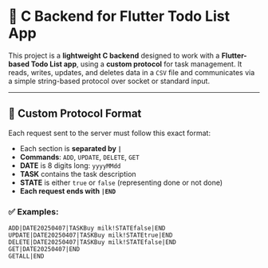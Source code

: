 # 📝 C Backend for Flutter Todo List App

This project is a **lightweight C backend** designed to work with a **Flutter-based Todo List app**, using a **custom protocol** for task management. It reads, writes, updates, and deletes data in a `CSV` file and communicates via a simple string-based protocol over socket or standard input.

---

## 📡 Custom Protocol Format

Each request sent to the server must follow this exact format:

- Each section is **separated by `|`**
- **Commands**: `ADD`, `UPDATE`, `DELETE`, `GET`
- **DATE** is 8 digits long: `yyyyMMdd`
- **TASK** contains the task description
- **STATE** is either `true` or `false` (representing done or not done)
- **Each request ends with `|END`**

### ✅ Examples:

```text
ADD|DATE20250407|TASKBuy milk!STATEfalse|END
UPDATE|DATE20250407|TASKBuy milk!STATEtrue|END
DELETE|DATE20250407|TASKBuy milk!STATEfalse|END
GET|DATE20250407|END
GETALL|END
```
